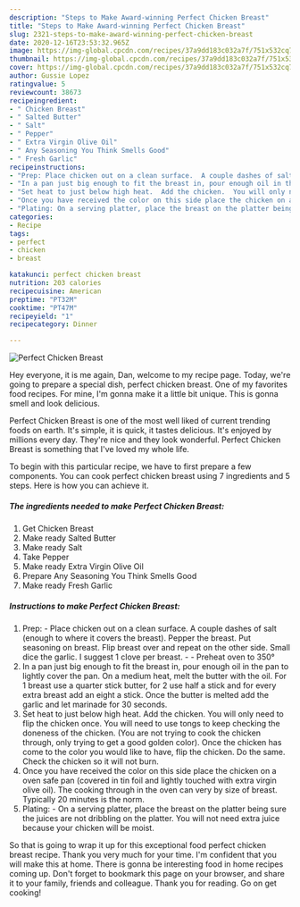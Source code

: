 ```yaml
---
description: "Steps to Make Award-winning Perfect Chicken Breast"
title: "Steps to Make Award-winning Perfect Chicken Breast"
slug: 2321-steps-to-make-award-winning-perfect-chicken-breast
date: 2020-12-16T23:53:32.965Z
image: https://img-global.cpcdn.com/recipes/37a9dd183c032a7f/751x532cq70/perfect-chicken-breast-recipe-main-photo.jpg
thumbnail: https://img-global.cpcdn.com/recipes/37a9dd183c032a7f/751x532cq70/perfect-chicken-breast-recipe-main-photo.jpg
cover: https://img-global.cpcdn.com/recipes/37a9dd183c032a7f/751x532cq70/perfect-chicken-breast-recipe-main-photo.jpg
author: Gussie Lopez
ratingvalue: 5
reviewcount: 38673
recipeingredient:
- " Chicken Breast"
- " Salted Butter"
- " Salt"
- " Pepper"
- " Extra Virgin Olive Oil"
- " Any Seasoning You Think Smells Good"
- " Fresh Garlic"
recipeinstructions:
- "Prep: Place chicken out on a clean surface.  A couple dashes of salt (enough to where it covers the breast).  Pepper the breast. Put seasoning on breast.  Flip breast over and repeat on the other side.  Small dice the garlic. I suggest 1 clove per breast.  Preheat oven to 350°"
- "In a pan just big enough to fit the breast in, pour enough oil in the pan to lightly cover the pan. On a medium heat, melt the butter with the oil.  For 1 breast use a quarter stick butter, for 2 use half a stick and for every extra breast add an eight a stick.  Once the butter is melted add the garlic and let marinade for 30 seconds."
- "Set heat to just below high heat.  Add the chicken.  You will only need to flip the chicken once.  You will need to use tongs to keep checking the doneness of the chicken. (You are not trying to cook the chicken through, only trying to get a good golden color). Once the chicken has come to the color you would like to have, flip the chicken. Do the same. Check the chicken so it will not burn."
- "Once you have received the color on this side place the chicken on a oven safe pan (covered in tin foil and lightly touched with extra virgin olive oil).  The cooking through in the oven can very by size of breast.  Typically 20 minutes is the norm."
- "Plating: On a serving platter, place the breast on the platter being sure the juices are not dribbling on the platter.  You will not need extra juice because your chicken will be moist."
categories:
- Recipe
tags:
- perfect
- chicken
- breast

katakunci: perfect chicken breast 
nutrition: 203 calories
recipecuisine: American
preptime: "PT32M"
cooktime: "PT47M"
recipeyield: "1"
recipecategory: Dinner

---
```



![Perfect Chicken Breast](https://img-global.cpcdn.com/recipes/37a9dd183c032a7f/751x532cq70/perfect-chicken-breast-recipe-main-photo.jpg)

Hey everyone, it is me again, Dan, welcome to my recipe page. Today, we're going to prepare a special dish, perfect chicken breast. One of my favorites food recipes. For mine, I'm gonna make it a little bit unique. This is gonna smell and look delicious.



Perfect Chicken Breast is one of the most well liked of current trending foods on earth. It's simple, it is quick, it tastes delicious. It's enjoyed by millions every day. They're nice and they look wonderful. Perfect Chicken Breast is something that I've loved my whole life.


To begin with this particular recipe, we have to first prepare a few components. You can cook perfect chicken breast using 7 ingredients and 5 steps. Here is how you can achieve it.

<!--inarticleads1-->

##### The ingredients needed to make Perfect Chicken Breast:

1. Get  Chicken Breast
1. Make ready  Salted Butter
1. Make ready  Salt
1. Take  Pepper
1. Make ready  Extra Virgin Olive Oil
1. Prepare  Any Seasoning You Think Smells Good
1. Make ready  Fresh Garlic




<!--inarticleads2-->

##### Instructions to make Perfect Chicken Breast:

1. Prep: - Place chicken out on a clean surface.  A couple dashes of salt (enough to where it covers the breast).  Pepper the breast. Put seasoning on breast.  Flip breast over and repeat on the other side.  Small dice the garlic. I suggest 1 clove per breast. -  - Preheat oven to 350°
1. In a pan just big enough to fit the breast in, pour enough oil in the pan to lightly cover the pan. On a medium heat, melt the butter with the oil.  For 1 breast use a quarter stick butter, for 2 use half a stick and for every extra breast add an eight a stick.  Once the butter is melted add the garlic and let marinade for 30 seconds.
1. Set heat to just below high heat.  Add the chicken.  You will only need to flip the chicken once.  You will need to use tongs to keep checking the doneness of the chicken. (You are not trying to cook the chicken through, only trying to get a good golden color). Once the chicken has come to the color you would like to have, flip the chicken. Do the same. Check the chicken so it will not burn.
1. Once you have received the color on this side place the chicken on a oven safe pan (covered in tin foil and lightly touched with extra virgin olive oil).  The cooking through in the oven can very by size of breast.  Typically 20 minutes is the norm.
1. Plating: - On a serving platter, place the breast on the platter being sure the juices are not dribbling on the platter.  You will not need extra juice because your chicken will be moist.




So that is going to wrap it up for this exceptional food perfect chicken breast recipe. Thank you very much for your time. I'm confident that you will make this at home. There is gonna be interesting food in home recipes coming up. Don't forget to bookmark this page on your browser, and share it to your family, friends and colleague. Thank you for reading. Go on get cooking!
